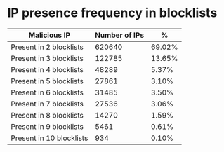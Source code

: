 # IP presence frequency in blocklists
| Malicious IP | Number of IPs | % |
|----|----|----|
| Present in 2 blocklists | 620640 | 69.02% |
| Present in 3 blocklists | 122785 | 13.65% |
| Present in 4 blocklists | 48289 | 5.37% |
| Present in 5 blocklists | 27861 | 3.10% |
| Present in 6 blocklists | 31485 | 3.50% |
| Present in 7 blocklists | 27536 | 3.06% |
| Present in 8 blocklists | 14270 | 1.59% |
| Present in 9 blocklists | 5461 | 0.61% |
| Present in 10 blocklists | 934 | 0.10% |
